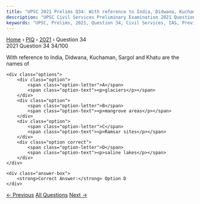 ```yaml
---
title: "UPSC 2021 Prelims Q34: With reference to India, Didwana, Kuchaman, Sargol and Khatu..."
description: "UPSC Civil Services Preliminary Examination 2021 Question 34 with options and answer"
keywords: "UPSC, Prelims, 2021, Question 34, Civil Services, IAS, Previous Year Questions"
---
```


<nav class="breadcrumb">
    <a href="../../">Home</a>
    <span>›</span>
    <a href="../">PIQ</a>
    <span>›</span>
    <a href="./">2021</a>
    <span>›</span>
    <span>Question 34</span>
</nav>

<div class="question-header">
    <div class="question-meta">
        <span class="year-badge">2021</span>
        <span class="question-number">Question 34</span>
        <span class="progress">34/100</span>
    </div>
    <div class="progress-bar">
        <div class="progress-fill" style="width: 34.0%"></div>
    </div>
</div>

<div class="question-content">
    <div class="question-text">
        <p>With reference to India, Didwana, Kuchaman, Sargol and Khatu are the names of</p>
    </div>
    
    <div class="options">
        <div class="option">
            <span class="option-letter">A</span>
            <span class="option-text"><p>glaciers</p></span>
        </div>
        <div class="option">
            <span class="option-letter">B</span>
            <span class="option-text"><p>mangrove areas</p></span>
        </div>
        <div class="option">
            <span class="option-letter">C</span>
            <span class="option-text"><p>Ramsar sites</p></span>
        </div>
        <div class="option correct">
            <span class="option-letter">D</span>
            <span class="option-text"><p>saline lakes</p></span>
        </div>
    </div>

    <div class="answer-box">
        <strong>Correct Answer:</strong> Option D
    </div>
</div>

<div class="question-nav">
    <a href="../q033-with-reference-to-the-indus-river-system-of-the-fo/" class="nav-btn prev">← Previous</a>
    <a href="../" class="nav-btn center">All Questions</a>
    <a href="../q035-consider-the-following-rivers-1-brahmani-2-nagaval/" class="nav-btn next">Next →</a>
</div>
